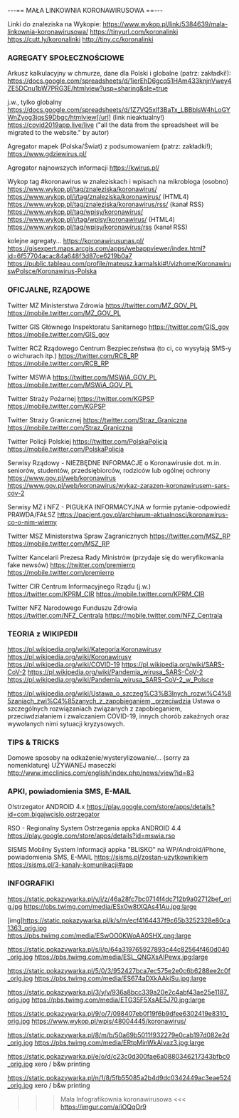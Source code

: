 ---== MAŁA LINKOWNIA KORONAWIRUSOWA ==---

Linki do znaleziska na Wykopie:
https://www.wykop.pl/link/5384639/mala-linkownia-koronawirusowa/
https://tinyurl.com/koronalinki
https://cutt.ly/koronalinki
http://tiny.cc/koronalinki

### AGREGATY SPOŁECZNOŚCIOWE ###

Arkusz kalkulacyjny w chmurze, dane dla Polski i globalne (patrz: zakładki!):
https://docs.google.com/spreadsheets/d/1ierEhD6gcq51HAm433knjnVwey4ZE5DCnu1bW7PRG3E/htmlview?usp=sharing&sle=true

j.w., tylko globalny
https://docs.google.com/spreadsheets/d/1Z7VQ5xlf3BaTx_LBBblsW4hLoGYWnZyog3jqsS9Dbgc/htmlview[/url] (link nieaktualny!)
https://covid2019app.live/live ("all the data from the spreadsheet will be migrated to the website." by autor)

Agregator mapek (Polska/Świat) z podsumowaniem (patrz: zakładki!);
https://www.gdziewirus.pl/

Agregator najnowszych informacji
https://kwirus.pl/

Wykop tag #koronawirus w znaleziskach i wpisach na mikrobloga (osobno)
https://www.wykop.pl/tag/znaleziska/koronawirus/
https://www.wykop.pl/i/tag/znaleziska/koronawirus/ (HTML4)
https://www.wykop.pl/tag/znaleziska/koronawirus/rss/ (kanał RSS)
https://www.wykop.pl/tag/wpisy/koronawirus/
https://www.wykop.pl/i/tag/wpisy/koronawirus/ (HTML4)
https://www.wykop.pl/tag/wpisy/koronawirus/rss (kanał RSS)

kolejne agregaty...
https://koronawirusunas.pl/
https://gisexpert.maps.arcgis.com/apps/webappviewer/index.html?id=6f57704acac84a648f3d87ce6219b0a7
https://public.tableau.com/profile/mateusz.karmalski#!/vizhome/KoronawiruswPolsce/Koronawirus-Polska


### OFICJALNE, RZĄDOWE ###

Twitter MZ Ministerstwa Zdrowia
https://twitter.com/MZ_GOV_PL
https://mobile.twitter.com/MZ_GOV_PL

Twitter GIS Głównego Inspektoratu Sanitarnego
https://twitter.com/GIS_gov
https://mobile.twitter.com/GIS_gov

Twitter RCZ Rządowego Centrum Bezpieczeństwa (to ci, co wysyłają SMS-y o wichurach itp.)
https://twitter.com/RCB_RP
https://mobile.twitter.com/RCB_RP

Twitter MSWiA
https://twitter.com/MSWiA_GOV_PL
https://mobile.twitter.com/MSWiA_GOV_PL

Twitter Straży Pożarnej
https://twitter.com/KGPSP
https://mobile.twitter.com/KGPSP

Twitter Straży Granicznej
https://twitter.com/Straz_Graniczna
https://mobile.twitter.com/Straz_Graniczna

Twitter Policji Polskiej
https://twitter.com/PolskaPolicja
https://mobile.twitter.com/PolskaPolicja

Serwisy Rządowy - NIEZBĘDNE INFORMACJE o Koronawirusie dot. m.in. seniorów, studentów, przedsiębiorców, rodziców lub ogólnej ochrony
https://www.gov.pl/web/koronawirus
https://www.gov.pl/web/koronawirus/wykaz-zarazen-koronawirusem-sars-cov-2

Serwisy MZ i NFZ - PIGUŁKA INFORMACYJNA w formie pytanie-odpowiedź PRAWDA/FAŁSZ
https://pacjent.gov.pl/archiwum-aktualnosci/koronawirus-co-o-nim-wiemy

Twitter MSZ Ministerstwa Spraw Zagranicznych
https://twitter.com/MSZ_RP
https://mobile.twitter.com/MSZ_RP

Twitter Kancelarii Prezesa Rady Ministrów (przydaje się do weryfikowania fake newsów)
https://twitter.com/premierrp
https://mobile.twitter.com/premierrp

Twitter CIR Centrum Informacyjnego Rządu (j.w.)
https://twitter.com/KPRM_CIR
https://mobile.twitter.com/KPRM_CIR

Twitter NFZ Narodowego Funduszu Zdrowia
https://twitter.com/NFZ_Centrala
https://mobile.twitter.com/NFZ_Centrala


### TEORIA z WIKIPEDII ###

https://pl.wikipedia.org/wiki/Kategoria:Koronawirusy
https://pl.wikipedia.org/wiki/Koronawirusy
https://pl.wikipedia.org/wiki/COVID-19
https://pl.wikipedia.org/wiki/SARS-CoV-2
https://pl.wikipedia.org/wiki/Pandemia_wirusa_SARS-CoV-2
https://pl.wikipedia.org/wiki/Pandemia_wirusa_SARS-CoV-2_w_Polsce

https://pl.wikipedia.org/wiki/Ustawa_o_szczeg%C3%B3lnych_rozwi%C4%85zaniach_zwi%C4%85zanych_z_zapobieganiem,_przeciwdzia
Ustawa o szczególnych rozwiązaniach związanych z zapobieganiem, przeciwdziałaniem i zwalczaniem COVID-19, innych chorób zakaźnych oraz wywołanych nimi sytuacji kryzysowych.


### TIPS & TRICKS ###

Domowe sposoby na odkażenie/wysterylizowanie/... (sorry za nomenklaturę) UŻYWANEJ maseczki
http://www.imcclinics.com/english/index.php/news/view?id=83


### APKI, powiadomienia SMS, E-MAIL ###

O!strzegator
ANDROID 4.x
https://play.google.com/store/apps/details?id=com.bigajwcislo.ostrzegator

RSO - Regionalny System Ostrzegania
appka ANDROID 4.4
https://play.google.com/store/apps/details?id=mswia.rso

SISMS Mobilny System Informacji 
appka "BLISKO" na WP/Android/iPhone, powiadomienia SMS, E-MAIL
https://sisms.pl/zostan-uzytkownikiem
https://sisms.pl/3-kanaly-komunikacji#app


### INFOGRAFIKI ###

https://static.pokazywarka.pl/y/i/z/46a28fc7bc0714f4dc712b9a02712bef_orig.jpg
https://pbs.twimg.com/media/ESx0w8tXQAs41Au.jpg:large

[img]https://static.pokazywarka.pl/k/s/m/ecf4164437f9c65b3252328e80ca1363_orig.jpg
https://pbs.twimg.com/media/ESwOO0KWoAA0SHX.png:large

https://static.pokazywarka.pl/s/j/p/64a319765927893c44c82564f460d040_orig.jpg
https://pbs.twimg.com/media/ESL_QNGXsAIPewx.jpg:large

https://static.pokazywarka.pl/5/0/3/952427bca7ec575e2e0c6b6288ee2c0f_orig.jpg
https://pbs.twimg.com/media/ES674aDXkAAkiSu.jpg:large

https://static.pokazywarka.pl/3/y/v/936a8bcc339a20e2c4abf43ae25e1187_orig.jpg
https://pbs.twimg.com/media/ETG35F5XsAE5J70.jpg:large

https://static.pokazywarka.pl/9/o/7/098407eb0f19f6b9dfee6302419e8310_orig.jpg
https://www.wykop.pl/wpis/48004445/koronawirus/

https://static.pokazywarka.pl/8/m/b/50a69b5011f932279e0cab197d082e2d_orig.jpg
https://pbs.twimg.com/media/ERtpMinWkAIvaz3.jpg:large

https://static.pokazywarka.pl/e/o/d/c23c0d300fae6a0880346217343bfbc0_orig.jpg
xero / b&w printing

https://static.pokazywarka.pl/n/1/8/5fb55085a2b4d9dc0342449ac3eae524_orig.jpg
xero / b&w printing

>>> Mała Infografikownia koronawirusowa <<<
https://imgur.com/a/iOQqOr9
